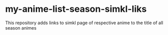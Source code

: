 # my-anime-list-season-simkl-liks
This repository adds links to simkl page of respective anime to the title of all season animes 

